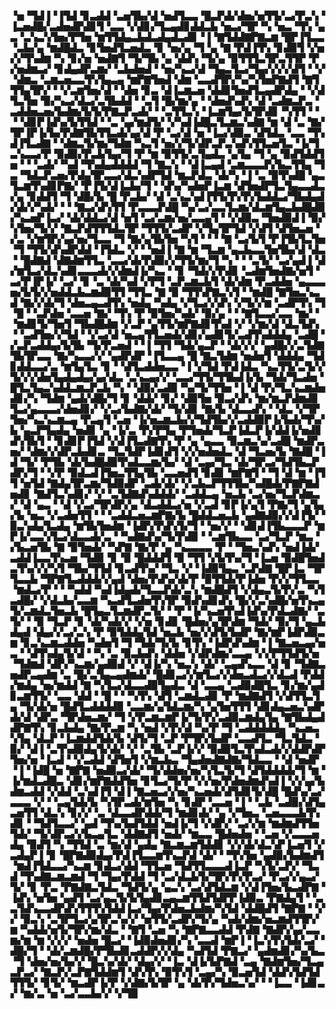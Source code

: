 ▝▅▝▜▟▐▝▐▜▟▝▊▃▟▟▝▃▅▜▙▞▟▝▅▟▜▃▃▝█▃▛▟▞▟▅▞▅▜▜▞▃▞▛▃▚▝▐▃▅▟█▞▃▟▅▟▛▟▊▜▝▃▃▝▞▟▊▞▜▃▄▟▊▟▟▃▙▝▅▃▞▜▛▝▚▝▅▃▝▜▚▝▄▃▝▃▚▃▚▜▅▞▛▜▅▝▆▜▜▟▄▃▙▟▃▟▄▟▃▟▊▝▐▝▇▜▟▟▇▛▇▃▆▝█▛▐▜▃▃▝▃▙▞▄▝▆▟█▟▃▝▊▜▅▟▜▃▅▟▃▝▊▝▅▞▄▝▜▝▄▝▇▝▛▟▐▜▚▝▊▟▉▜▝▞▅▞▞▜▚▟▆▝▚▝▊▞▅▝▅▟▇▜▝▜▞▜▙▝▄▝▟▟▚▝▜▞▄▝▉▜▜▜▃▜▛▃▜▜▛▝▛▞▅▟▆▃▞▝▊▟▄▟▛▃▆▞▝▃▙▟▅▟▝▝▅▞▚▃▞▟▝▜▄▃▜▃▞▜▄▞▞▞▞▟▜▝▝▞▝▟▆▃▝▃▆▃▅▃▃▜▚▜▄▃▄▝▆▛▇▜▅▟▝▟▆▝▃▃▟▜▛▞▚▞▚▜▅▛▇▟▜▝▇▜▜▜▄▜▛▞▝▝▞▃▆▜▅▞▟▝▝▟▅▝▊▃▝▟▐▃▆▃▅▝▟▟▊▜▅▟▜▃▄▟▛▟▄▝▝▞▟▜▃▜▅▝▉▞▚▃▞▟▃▞▃▜▙▟▟▝▝▃▜▝█▞▆▞▄▝▝▟▅▟▚▟▚▝▟▝▃▟▆▃▛▃▝▃▟▟▅▃▅▞▙▟▆▞▙▜▞▛▇▃▛▃▟▞▝▝▃▜▜▃▚▝▐▃▆▜▄▞▙▜▛▟▊▝▚▜▜▝▝▝▝▟▊▛▐▟▚▞▙▜▜▟▝▝▃▝▄▞▆▟▜▞▝▞▚▟▐▟█▃▜▃▆▃▚▟▇▝▆▝▟▝▃▝▇▞▜▛▐▛▐▞▙▞▛▟▇▜▙▜▜▃▟▞▄▞▟▝▛▝▃▞▟▝▅▝▐▃▞▟▉▃▝▟▜▟▃▝▃▃▝▜▚▟▐▜▃▟▇▝▝▟▆▃▜▞▆▞▜▟▆▝▚▃▜▝▅▞▞▜▞▟▛▃▛▃▚▟▚▜▜▃▅▜▃▝▐▞▜▃▚▃▃▞▛▝▉▟▉▞▛▃▙▜▄▞▜▝▛▝▆▝▉▜▜▞▃▜▄▟▃▝▄▜▄▝▜▝▄▝▉▟▜▟▟▜▅▝▝▝▃▟▞▝▚▟▝▜▚▟▄▟▟▟▟▝▜▝▇▃▚▝▝▟▐▃▄▟▝▃▆▃▃▃▛▞▙▃▜▜▄▝▜▃▝▜▟▃▛▃▅▞▛▟▄▜▛▃▃▞▟▃▚▟▛▜▟▝▆▃▛▟▃▝▟▞▚▝▐▝▃▝▉▜▚▟█▝▄▃▜▃▆▜▚▟▊▛▇▞▝▛▐▜▞▟▐▃▙▞▜▝▝▟▚▞▚▟▅▛▐▃▆▝▟▜▅▟▛▜▃▜▄▃▃▟▃▞▄▝▊▟▟▜▝▜▝▟█▞▙▝█▝▛▃▙▞▝▟▝▃▚▃▚▟▐▜▜▞▛▞▛▞▙▟▟▃▞▜▙▟▄▟▞▟▞▞▚▟▞▝▝▝▇▃▞▟▚▜▜▝▛▃▃▃▛▟█▝▚▞▃▞▃▃▜▃▆▞▟▃▆▜▄▃▙▟█▟▉▞▚▃▅▛▐▃▞▝▟▞▟▟▃▞▟▝▅▜▝▃▞▃▆▞▅▞▃▃▄▜▝▝▞▟▉▃▝▜▅▟▉▟▐▝▉▞▚▜▅▞▜▞▞▝▇▃▛▟▜▜▜▟▃▜▛▝▜▜▜▞▃▟▛▝▞▜▄▜▛▜▟▝▞▟▜▝▟▜▅▃▅▝▞▃▝▞▆▜▛▞▄▞▅▞▜▃▃▝▜▝▇▞▄▜▙▜▅▝▚▜▝▝▝▝▇▝▃▞▙▜▝▛▐▜▙▜▃▜▅▝▜▝▜▜▞▟▚▟▛▟▟▝▐▜▟▃▝▞▝▝▅▟▐▝▇▝▆▝▜▃▆▝▄▃▙▃▃▜▅▜▙▞▟▝▟▃▝▝█▟▇▟▝▟▇▟▆▜▜▃▝▃▃▞▟▞▛▟▉▞▞▜▜▞▆▞▜▝▚▝▝▝▃▜▞▝▃▞▄▟▐▝▟▞▆▜▃▞▟▃▚▟▊▃▃▃▟▞▞▟▆▟▐▞▚▃▝▝▊▝▜▟▞▞▛▟▊▝▃▟▆▜▅▟▇▞▅▜▝▃▞▛▐▛▐▞▝▃▞▝▊▝▃▝▟▞▚▟▝▞▛▜▝▃▛▃▆▃▙▜▝▟▞▟▆▝▛▃▟▟▅▝▄▃▃▃▅▞▙▜▞▞▅▟▟▃▙▃▆▟▉▜▜▝▜▜▃▝▇▝▉▝▜▜▚▛▇▃▚▜▝▝▆▟█▝▇▜▅▃▚▃▟▝▇▞▞▟▞▜▝▟▅▃▄▃▟▜▚▝▅▟▄▝▚▟▄▝▞▜▃▞▞▟▚▝▞▜▞▞▆▝▃▟▛▜▚▝▜▝█▝▝▃▛▟▅▝▃▃▅▝▇▞▝▜▚▝▛▝▉▜▅▞▚▟▞▝▉▞▄▝▝▝▇▜▃▃▞▃▃▝▆▞▝▝▆▟▊▜▞▜▅▜▝▜▙▟█▟▆▝▞▃▛▝▄▜▜▞▆▛▇▟▊▜▚▟▝▞▝▞▆▞▟▝▟▃▜▟▚▝▝▃▟▜▅▞▞▜▟▝▝▞▃▞▟▝▅▃▄▜▜▃▅▟▞▟▊▞▄▟▊▜▞▃▟▜▚▟▟▟▄▝▃▟█▝▞▃▛▃▟▟▄▞▙▜▙▝▜▞▛▃▅▟▝▝▐▝▜▜▝▜▟▞▄▃▛▝▝▟▞▞▞▝▄▟█▞▞▃▜▟▇▜▙▜▛▃▃▝▇▞▚▃▃▞▞▝▄▟▛▟▛▝▐▜▃▃▄▝█▝▇▃▜▟▆▝▅▟▅▜▝▟▟▟▄▝▜▟▊▟▟▃▃▞▃▝▆▜▄▜▃▝▊▝▝▟▜▃▟▟▅▃▃▝▐▝▞▜▟▝▛▟▐▟▃▝▚▃▜▜▞▃▜▞▞▜▞▞▞▟▅▜▄▟▄▟▄▞▄▞▟▃▝▃▚▃▄▞▞▝▃▃▞▜▜▞▜▜▙▟▐▞▙▝▜▟▞▜▃▟▅▝█▜▃▜▄▃▚▟▟▃▆▃▛▃▙▝▚▝▝▟▉▞▃▟▉▝▚▞▜▞▜▜▅▝▐▝▟▝▛▞▜▃▚▃▆▟▅▟▊▞▚▝▜▟▆▝▄▟▞▟█▞▜▝▊▝▟▟▞▝▊▞▝▟▉▜▅▝▉▃▞▟▚▝▆▞▆▃▛▟▆▟▊▜▃▞▄▃▃▃▞▟▅▟▊▞▝▞▃▞▙▟▇▞▟▞▝▜▞▟▊▝▇▞▙▝▟▃▃▟▚▝▝▟▃▝▞▜▛▜▅▞▚▃▚▃▆▃▄▝▛▃▄▜▝▃▅▝▐▞▅▃▆▃▙▞▞▜▟▜▙▞▞▃▟▟▉▛▐▞▙▟▞▜▚▞▙▝▄▃▛▜▄▟▄▝▅▟▊▝▄▝▐▞▃▝▛▞▛▜▄▝▛▜▅▟▞▜▃▛▐▟▃▛▐▞▟▟▐▞▅▟▊▟▚▜▙▜▝▝▊▟▊▛▐▜▟▝▞▟▐▜▃▟▇▜▚▝▛▝▄▝▄▃▃▝▉▃▆▃▚▞▃▟█▝▆▟▛▃▅▞▝▟▆▞▞▟▛▃▙▟▊▃▝▜▃▜▟▛▐▟▊▟▜▝▞▞▅▟▅▟▃▝▟▝▜▃▅▞▙▝▇▟█▝▐▟▝▜▞▝▛▜▙▝▟▞▙▟█▟▉▜▚▟▃▃▆▞▙▞▝▟▝▃▄▞▜▃▝▟▞▜▛▃▞▜▟▜▙▃▛▟▛▞▜▝▝▞▛▝▉▟▃▟▐▜▅▃▜▜▄▜▙▝▃▃▅▟▜▝▊▟▊▝▆▛▇▜▝▝▜▝▟▝▆▝▐▜▜▝▅▜▟▝▇▟▄▜▛▃▆▞▜▟▉▟▛▝▃▟▞▟▞▝▞▃▙▃▛▜▜▜▙▞▚▟█▟▞▛▇▛▇▟▅▟▊▝▇▟▜▃▚▟▊▞▝▞▝▃▜▟▇▟▚▟▟▟▞▝▃▟▟▃▄▝▅▃▙▝▃▞▅▞▜▃▛▟▆▃▞▝▟▝▄▃▝▝▟▝▞▃▞▜▛▟▛▞▄▝▟▃▟▟▃▞▅▝▞▃▟▝▊▛▐▞▄▜▝▛▇▞▜▝▄▜▄▞▙▝▅▃▝▞▃▟▅▜▜▝▝▝▃▟▟▃▅▃▆▛▇▞▙▝█▟▟▃▅▃▙▝▄▟▇▟▉▞▞▟▐▜▞▝▉▃▚▟▄▜▃▟▄▝▆▜▙▜▅▟▆▝▐▟▛▞▛▟▚▜▞▜▝▝▅▞▞▝▝▟▊▟▐▜▙▃▃▃▛▝▆▛▐▞▃▃▚▜▃▞▟▃▃▟▞▃▝▝▚▟▇▟▚▞▜▞▛▟▉▝▝▃▆▜▙▃▃▝▃▞▜▃▛▝▆▃▝▞▙▃▅▜▙▝▇▝▉▜▅▟▞▝▚▛▇▝▇▞▛▝▄▝▚▃▃▃▃▝▛▝▝▜▅▃▚▟▚▝▅▟▐▟▞▃▟▟▐▃▃▜▚▃▅▝▜▟▉▝▊▝▉▝█▟▟▟▜▝▉▝▜▜▝▞▙▜▚▞▜▝▐▃▅▝▉▟█▜▅▟▃▜▚▞▞▞▚▜▝▜▙▞▜▜▟▝▊▃▟▜▚▞▝▜▃▝▞▝▐▟▉▜▄▃▝▃▛▟▇▝█▛▐▃▝▜▛▜▃▃▙▝▜▛▇▜▃▟▟▟▞▞▄▟▝▟▅▞▛▟▚▞▟▞▛▝▉▜▜▟▞▛▐▟▅▝▛▞▞▜▜▃▃▝▆▟▃▞▛▝▝▝▚▟▟▝▚▟▐▟▄▟▞▜▃▃▛▟▞▃▚▝▆▟█▟▜▝▞▟▄▃▜▞▛▞▃▝▚▜▃▟█▞▝▞▟▃▙▞▃▃▆▝▚▃▟▜▃▟▅▜▚▜▛▝▉▟▚▟▊▟▚▝█▞▞▃▚▟█▞▅▜▚▃▄▜▞▃▆▟▃▜▅▃▙▝█▜▄▃▜▃▆▟▛▃▜▞▝▝▛▝▐▞▚▃▅▜▚▟▐▟▚▞▛▟▃▟▇▞▝▃▜▞▝▝▉▝▜▃▛▝▊▝▟▞▚▟▞▞▝▞▅▝▊▟▊▝█▟▅▞▄▜▛▟▆▝▜▟▞▝▉▞▜▝▄▃▙▟▄▟▝▟▄▞▞▃▞▃▚▝▛▝▉▜▟▟▄▜▟▝▅▃▙▝▅▞▞▟▜▞▙▟▛▝▇▞▆▛▐▟▛▟▉▃▆▝▊▃▚▃▆▃▟▟▅▝▚▟▅▜▝▜▝▜▟▞▜▞▙▝▊▜▚▝▐▟▛▟▚▟▆▝▐▝▇▃▅▃▄▞▅▃▝▝▟▜▚▟▄▜▞▟▝▝▚▝▃▝▉▃▙▟▚▝▟▟▅▝▞▟▛▟▆▞▃▃▄▝▞▞▛▜▜▟▜▞▅▝▜▟▆▟▝▟▛▞▚▃▆▞▄▟▉▟▝▞▝▟▐▞▚▝▅▃▚▝▟▞▝▃▄▟▚▃▃▝▟▝▊▝▜▟▇▃▅▟▛▃▄▟▆▝▃▝█▞▃▜▄▃▄▟▆▟▞▝█▟▊▃▞▞▆▜▃▞▞▟▅▃▟▃▞▞▟▃▟▝▛▟▟▞▆▟▄▝▅▞▆▟▟▝▇▝▚▜▃▞▟▃▃▟▉▜▄▟▃▝▟▝▃▃▄▝▃▟▉▟█▜▃▝▊▞▆▞▄▟▊▃▆▜▜▞▝▃▃▝▟▟▝▝█▝▝▝▚▜▚▝▟▜▝▃▆▟▃▟▊▝▛▝▆▟▇▟▜▝▞▟▜▜▃▜▄▝▜▞▟▞▅▝█▟▜▃▟▟▟▟▉▝▃▃▆▞▄▜▟▃▆▞▚▝▄▜▅▜▜▜▝▟▊▟▄▃▅▃▚▟▛▟▞▟▝▟▛▃▝▜▛▟▅▃▆▞▝▜▝▞▛▃▆▃▆▛▐▞▜▞▛▞▃▟▉▃▆▟▄▜▄▝▇▜▙▟▄▟▟▛▇▜▚▝▊▃▙▟▄▝▇▞▛▃▆▝▚▝▅▟▝▞▛▞▟▝▚▞▛▝▜▝▃▟▟▟▟▟▄▝▚▃▅▃▚▜▄▝▟▃▛▝▐▃▆▟▟▜▟▞▙▝▟▜▞▜▝▃▛▝▛▜▛▞▙▟▛▝▃▃▟▜▃▝▜▃▜▟▃▝▉▞▝▟▐▝▃▜▚▟▉▟▄▜▞▟▞▝▞▝▃▜▙▝▃▛▐▞▞▝▉▟▉▜▃▜▚▟▃▟▞▞▟▟▛▟▛▜▅▞▅▝▐▃▟▝▝▞▃▟▟▝▟▜▅▜▝▞▆▃▙▃▝▜▄▟▅▟▇▟▇▞▜▟▃▃▝▝▟▝▅▟▛▝▐▝▐▟█▝▅▝▇▛▇▝▅▟▉▃▞▟▞▝▜▞▟▟▅▞▅▞▚▜▃▜▞▜▝▟▜▟▟▟▟▞▜▝▆▝▐▞▆▟▃▟█▃▝▟▊▞▆▛▇▟▟▜▅▝▊▜▃▞▜▞▛▝▞▞▅▞▛▟▅▟▆▟▚▟▐▝▞▞▄▞▙▟▆▃▟▟▝▞▟▟▝▃▚▟▐▜▝▟▐▝▇▃▅▃▞▞▅▞▚▃▅▟▞▟▜▟▊▜▞▟█▝█▟▚▞▃▞▃▃▃▝▞▝▝▃▄▜▟▞▙▝▚▜▛▃▟▞▆▜▅▝▚▝▊▟▛▝▃▃▅▝▐▝▝▃▙▝▃▟▉▞▟▜▄▃▅▜▜▝▟▃▚▝▊▞▞▝▃▝▟▃▃▟▛▟▟▞▜▝▆▟▊▟▞▝▄▝▞▜▅▃▝▃▅▃▃▃▙▜▚▟▊▝▝▜▟▜▃▃▞▝▄▟▝▜▚▞▙▟▜▟▟▝▅▟▐▞▜▝▞▟▛▞▝▃▞▞▆▝▆▟▆▟▜▜▅▜▟▞▝▜▞▟▛▃▞▞▙▃▄▜▃▝▟▟▇▟▜▝▅▟▞▝▆▃▃▝█▟▅▟▅▝▝▃▅▝▞▃▃▃▅▟▄▝▉▟▜▝▚▝▜▜▟▝▃▝▆▞▟▝▄▟▄▝▇▃▆▃▆▜▟▟▊▝▞▞▟▞▟▃▚▛▐▃▅▜▝▞▃▟▄▛▐▝▊▝█▛▇▟▉▟▄▞▛▟▐▜▃▃▆▜▚▃▛▟▝▟▞▝▝▜▚▜▅▝▄▟▉▞▙▟▆▟▜▝▆▟▐▜▟▃▃▞▚▃▆▝▊▟▃▞▟▟▝▜▜▃▅▝▜▟▜▜▃▃▃▟▐▃▛▝▚▜▞▃▛▞▝▜▃▟▝▜▚▟▇▃▆▃▆▟▝▜▝▜▄▞▛▟▟▝▜▝▃▞▟▃▙▜▞▜▛▞▛▞▛▃▞▝▛▃▞▞▄▃▞▜▞▝▊▝▛▃▝▛▇▟▇▃▜▟▃▝▜▟▜▞▄▝▄▃▚▝▃▞▟▜▟▃▆▝▞▟▐▜▅▞▙▃▟▛▇▝▐▟▚▝▅▜▅▝▄▟▜▝▃▞▄▃▜▞▙▜▄▟▊▃▄▃▆▜▜▟▜▟▛▛▐▟▉▃▝▛▇▟▄▜▝▝▃▃▜▟▚▃▃▟▛▟▚▜▜▜▚▜▟▟▐▃▞▜▄▞▛▟▅▃▙▟▆▞▚▜▟▝▟▟█▟▜▝▇▛▇▝▝▞▞▝▉▃▚▝▃▜▛▜▃▞▄▜▛▃▚▞▞▝▅▜▜▞▃▟▛▞▜▞▄▝▚▟▞▟▆▞▅▃▆▟▜▜▛▞▆▝▚▟▟▞▅▜▞▜▛▞▆▞▟▃▝▝▇▜▝▃▅▝▚▝▇▛▇▃▃▟▟▝▛▟▇▝▇▟▛▞▄▞▃▃▆▞▆▝▆▝▞▞▞▝▅▟▅▝█▃▞▝▐▟▉▟▅▟▊▞▚▝▃▃▟▝▆▛▐▝▐▃▚▜▚▜▟▞▃▞▝▟█▞▜▝▝▟▞▃▆▟█▞▛▜▙▟▊▃▟▟▛▞▞▟▄▝▚▟▜▟▝▛▇▃▞▝▄▟▆▟▊▞▚▞▙▃▝▜▝▟▅▞▅▞▙▞▞▝█▃▚▞▟▞▝▟▄▞▞▝▐▃▝▟▐▞▙▛▇▟▝▃▄▝▇▟▆▜▅▞▜▃▄▃▛▃▞▝▇▃▛▞▃▛▇▜▟▟▆▜▝▟▚▜▚▝▉▜▚▜▝▃▄▞▚▝▉▃▅▜▟▝▟▟▚▜▟▜▟▜▜▜▞▝▊▜▞▝▆▃▟▛▐▞▛▝▞▟▇▞▙▜▛▝▄▝▟▞▛▞▜▟▅▃▚▞▝▝▐▃▃▝▐▟▊▃▞▝▆▞▃▝▅▝▃▞▃▃▙▞▞▝▞▜▉
